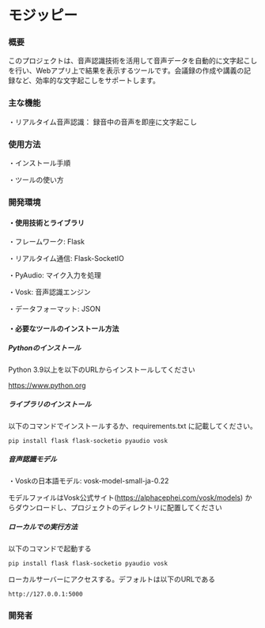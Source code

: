 # モジッピー
### 概要
このプロジェクトは、音声認識技術を活用して音声データを自動的に文字起こしを行い、Webアプリ上で結果を表示するツールです。会議録の作成や講義の記録など、効率的な文字起こしをサポートします。

### 主な機能
・リアルタイム音声認識： 録音中の音声を即座に文字起こし

### 使用方法　
・インストール手順

・ツールの使い方
### 開発環境
#### ・使用技術とライブラリ
・フレームワーク: Flask

・リアルタイム通信: Flask-SocketIO

・PyAudio: マイク入力を処理

・Vosk: 音声認識エンジン

・データフォーマット: JSON
#### ・必要なツールのインストール方法
##### Pythonのインストール

Python 3.9以上を以下のURLからインストールしてください

https://www.python.org

##### ライブラリのインストール

以下のコマンドでインストールするか、requirements.txt に記載してください。

```pip install flask flask-socketio pyaudio vosk```
##### 音声認識モデル
・Voskの日本語モデル: vosk-model-small-ja-0.22

モデルファイルはVosk公式サイト(https://alphacephei.com/vosk/models) からダウンロードし、プロジェクトのディレクトリに配置してください
##### ローカルでの実行方法

以下のコマンドで起動する

```pip install flask flask-socketio pyaudio vosk```

ローカルサーバーにアクセスする。デフォルトは以下のURLである

```http://127.0.0.1:5000```
### 開発者
